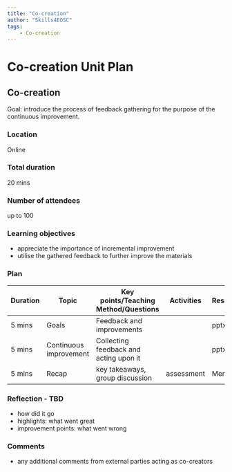 ```yaml
---
title: "Co-creation"
author: "Skills4EOSC"
tags: 
    - Co-creation
---
```


# Co-creation Unit Plan

## Co-creation

Goal: introduce the process of feedback gathering for the purpose of the continuous improvement. 

### Location
Online

### Total duration
20 mins

### Number of attendees
up to 100

### Learning objectives

-  appreciate the importance of incremental improvement
- utilise the gathered feedback to further improve the materials 


### Plan
| Duration | Topic | Key points/Teaching Method/Questions | Activities | Resources |
|----------|-------|--------------------------------------|------------|-----------|
| 5 mins   | Goals | Feedback and improvements      |            | pptx      |
| 5 mins   | Continuous improvement | Collecting feedback and acting upon it        |            | pptx      |
| 5 mins   | Recap | key takeaways, group discussion      | assessment | Menti     |


### Reflection - TBD
- how did it go
- highlights: what went great
- improvement points: what went wrong

### Comments
- any additional comments from external parties acting as co-creators